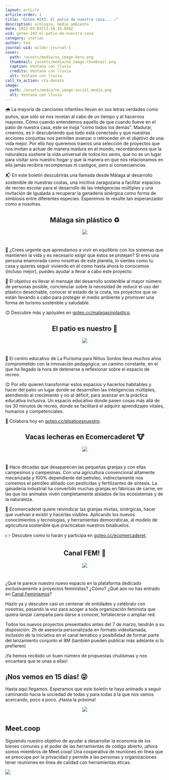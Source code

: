 ```yaml
---
layout: article
article-order: 1
title: "Goteo #243: El patio de nuestra casa... 🎶"
description: ecologia, medio ambiente
date: 2022-03-03T13:16:19.850Z
uid: goteo-243-el-patio-de-nuestra-casa
category: stories
author: ted
journal-uid: wilder-journal-1
cover:
  path: /assets/media/no_image-hero.png
  thumbnail: /assets/media/no_image-thumbnail.png
  caption: Ventana con lluvia
  credits: Ventana con lluvia
  alt: Ventana con lluvia
call_to_action: cta-donate
image:
  path: /assets/media/no_image-social_media.png
  alt: Ventana con lluvia
---
```

🌧 La mayoría de canciones infantiles llevan en sus letras verdades como puños, que sólo se nos revelan al cabo de un tiempo y al hacernos mayores. Cómo cuando entendemos aquello de que cuando llueve en el patio de nuestra casa, este se moja "como todos los demás". Madurar, creemos, es ir descubriendo que todo está conectado y que nuestras acciones conjuntas nos permiten avanzar o retroceder en el objetivo de una vida mejor. Por ello hoy queremos traeros una selección de proyectos que nos invitan a actuar de manera madura en el mundo, recordándonos que la naturaleza sostiene la vida universal de todos los seres, que no es un lugar para visitar sino nuestro hogar y que la manera en que nos relacionamos en ella jamás recibirá recompensas ni castigos, pero sí consecuencias.

📬 En este boletín descubrirás una llamada desde Málaga al desarrollo sostenible de nuestras costas, una inicitiva zaragozana a facilitar espacios de recreo escolar para el desarrollo de las inteligencias múltiples y una invitación de Igualada a recuperar la ganadería sinérgica como forma de simbiosis entre diferentes especies. Esperemos te resulte tan esperanzador como a nosotras.

## <center>Málaga sin plástico ♻️
<div style= "text-align: center; margin-top: 0px; margin-bottom: 40px;">
<img style="margin: 0 auto" src="https://i.imgur.com/w9S5Gm4.png">
</div>

🏡 ¿Crees urgente que aprendamos a vivir en equilibrio con los sistemas que mantienen la vida y es necesario exigir que éstos se protejan? Si eres una persona enamorada como nosotras de este planeta, lo sientes como tu casa y quieres seguir viviendo en él como hasta ahora lo conocemos (incluso mejor), puedes ayudar a llevar a cabo este proyecto.

🌊 El objetivo es llevar el mensaje del desarrollo sostenible al mayor número de personas posible, concienciar sobre la necesidad de reducir el uso del plástico desechable, conocer el estado de la costa, los proyectos que se están llevando a cabo para proteger el medio ambiente y promover una forma de turismo sostenible y saludable.

😊 Descubre más y apóyales en [goteo.cc/malagasinplastico](https://www.goteo.org/project/malaga-sin-plastico).

## <center>El patio es nuestro 🏫

<div style= "text-align: center; margin-top: 0px; margin-bottom: 40px;">
<img style="margin: 0 auto" src="https://i.imgur.com/DDwCGTn.png">
</div>

🎒 El centro educativo de La Purísima para Niños Sordos lleva muchos años comprometido con la innovación pedagógica; un camino constante, en el que ha llegado la hora de detenerse a reflexionar sobre el espacio de recreo.

😌 Por ello quieren transformar estos espacios y hacerlos habitables y hacer del patio un lugar donde se desarrollen las inteligencias múltiples, atendiendo al crecimiento y no al déficit, para avanzar en la práctica educativa inclusiva. Un espacio educativo donde pasen cosas más allá de los 30 minutos de recreo, donde se facilitará el adquirir aprendizajes vitales, humanos y competenciales.

👧 Colabora hoy en [goteo.cc/elpatioesnuestro](https://www.goteo.org/project/el-patio-es-nuestro).

## <center>Vacas lecheras en Ecomercaderet 🐮

<div style= "text-align: center; margin-top: 0px; margin-bottom: 40px;">
<img style="margin: 0 auto" src="https://i.imgur.com/wv59xyg.png">
</div>

🌾 Hace décadas que desaparecen las pequeñas granjas y con ellas campesinos y campesinas. Con una agricultura convencional altamente mecanizada y 100% dependiente del petroleo, indirectamente nos comemos el petróleo aliñado con pesticidas y fertilizantes de síntesis. La ganaderia industrial ha convertido muchas granjas en fábricas de carne, en las que los animales viven completamente aislados de los ecosistemas y de la naturaleza.

💪 Ecomercaderet quiere reivindicar las granjas mixtas, sinérgicas, hacer que vuelvan a existir y hacerlas visibles. Aplicando los nuevos conocimientos y tecnologias, y herramientas democráticas, al modelo de agricultura sostenible que practicaban nuestros bisabuelos.

👉 Descubre como lo harán y participa en [goteo.cc/ecomercaderet](https://www.goteo.org/project/vaques-lleteres-a-ecomercaderet).


## <center>Canal FEM! 💜

<div style= "text-align: center; margin-top: 0px; margin-bottom: 40px;">
<img style="margin: 0 auto" src="https://i.imgur.com/VkoBlbP.png">
</div>

¿Qué te parece nuestro nuevo espacio en la plataforma dedicado exclusivamente a proyectos feministas? ¿Cómo? ¿Qué aún no has entrado en [Canal Feminismos](https://fem.goteo.org/?lang=es)?

Hazlo ya y descubre casi un centenar de entidades y celébralo con nosotras, pasando la voz para acoger a toda organización feminista que quiera lanzar campaña para darse a conocer, fortalecerse o ampliar red.

Todos los nuevos proyectos presentados antes del 7 de marzo, tendrán a su disposición: 2h de asesoría personalizada en formato videollamada, inclusión de la iniciativa en el canal temático y posibilidad de formar parte del lanzamiento conjunto el 8M (también pueden publicar más adelante si lo prefieren)

¡Ya hemos recibido un buen número de propuestas chulísimas y nos encantará que te unas a ellas!

## ¡Nos vemos en 15 días! 😜
Hasta aquí llegamos. Esperamos que este boletín te haya animado a seguir caminando hacia la sociedad de todas y para todas a la que nos vamos acercando, poco a poco. ¡Hasta la próxima!

<div style= "text-align: center; margin-top: 0px; margin-bottom: 40px;">
<img style="margin: 0 auto" src="https://i.imgur.com/HTpeMuG.gif">
</div>

## Meet.coop

Siguiendo nuestro objetivo de ayudar a desarrollar la economía de los bienes comunes y el poder de las herramientas de código abierto, ¡ahora somos miembros de Meet.coop! Una cooperativa de reuniones en línea que se preocupa por la privacidad y permite a las personas y organizaciones tener reuniones en línea de calidad con herramientas éticas.

[![](https://i.imgur.com/wPdu1JW.png)](https://meet.coop)